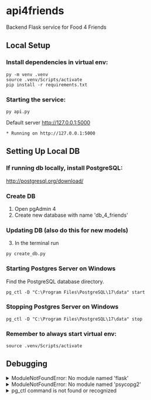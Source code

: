 # api4friends
Backend Flask service for Food 4 Friends

## Local Setup

### Install dependencies in virtual env:

```
py -m venv .venv
source .venv/Scripts/activate
pip install -r requirements.txt
```

### Starting the service:

```
py api.py
```

Default server http://127.0.0.1:5000
```
* Running on http://127.0.0.1:5000
```

## Setting Up Local DB

### If running db locally, install PostgreSQL:
http://postgresql.org/download/

### Create DB
1) Open pgAdmin 4
2) Create new database with name 'db_4_friends'

### Updating DB (also do this for new models)
3) In the terminal run
```
py create_db.py
```

### Starting Postgres Server on Windows
Find the PostgreSQL database directory.
```
pg_ctl -D "C:\Program Files\PostgreSQL\17\data" start
```

### Stopping Postgres Server on Windows
```
pg_ctl -D "C:\Program Files\PostgreSQL\17\data" stop
```

### Remember to always start virtual env:

```
source .venv/Scripts/activate
```

## Debugging

<details>
    <summary> ModuleNotFoundError: No module named 'flask'</summary>
    You may need to run the venv
</details>

<details>
    <summary> ModuleNotFoundError: No module named 'psycopg2'</summary>
    Run pip install psycopg2
</details>

<details>
    <summary> pg_ctl command is not found or recognized</summary>
    Setup up Postgres bin directory's path in environment variables. For Example:
    'C:\Program Files\PostgreSQL\17\bin'
</details>